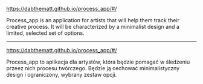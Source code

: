 https://dabthematt.github.io/process_app/#/

Process_app is an application for artists that will help them track their creative process. It will be characterized by a minimalist design and a limited, selected set of options.

- - - - -

https://dabthematt.github.io/process_app/#/

Process_app to aplikacja dla artystów, która będzie pomagać w śledzeniu przeez nich procesu twórczego. Będzie ją cechować minimalistyczny design i ograniczony, wybrany zestaw opcji.
